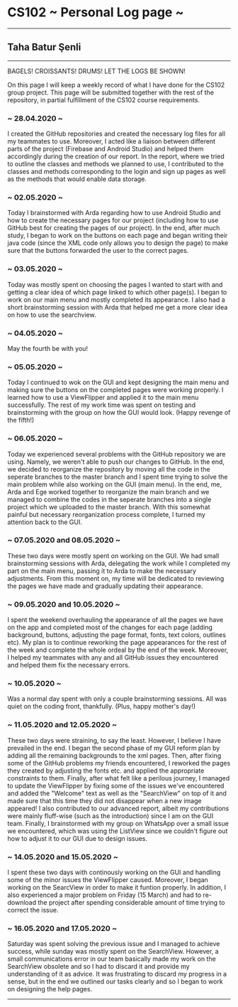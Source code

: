# CS102 ~ Personal Log page ~
****
## Taha Batur Şenli
****
BAGELS! CROISSANTS! DRUMS! LET THE LOGS BE SHOWN!

On this page I will keep a weekly record of what I have done for the CS102 group project. This page will be submitted together with the rest of the repository, in partial fulfillment of the CS102 course requirements.

### ~ 28.04.2020 ~
I created the GitHub repositories and created the necessary log files for all my teammates to use. Moreover, I acted like a liaison between different parts of the project (Firebase and Android Studio) and helped them accordingly during the creation of our report. In the report, where we tried to outline the classes and methods we planned to use, I contributed to the classes and methods corresponding to the login and sign up pages as well as the methods that would enable data storage.

### ~ 02.05.2020 ~
Today I brainstormed with Arda regarding how to use Android Studio and how to create the necessary pages for our project (including how to use GitHub best for creating the pages of our project). In the end, after much study, I began to work on the buttons on each page and began writing their java code (since the XML code only allows you to design the page) to make sure that the buttons forwarded the user to the correct pages. 

### ~ 03.05.2020 ~
Today was mostly spent on choosing the pages I wanted to start with and getting a clear idea of which page linked to which other page(s). I began to work on our main menu and mostly completed its appearance. I also had a short brainstorming session with Arda that helped me get a more clear idea on how to use the searchview.

### ~ 04.05.2020 ~
May the fourth be with you!

### ~ 05.05.2020 ~
Today I continued to wok on the GUI and kept designing the main menu and making sure the buttons on the completed pages were working properly. I learned how to use a ViewFlipper and applied it to the main menu successfully. The rest of my work time was spent on testing and brainstorming with the group on how the GUI would look. (Happy revenge of the fifth!)

### ~ 06.05.2020 ~
Today we experienced several problems with the GitHub repository we are using. Namely, we weren't able to push our changes to GitHub. In the end, we decided to reorganize the repository by moving all the code in the seperate branches to the master branch and I spent time trying to solve the main problem while also working on the GUI (main menu). In the end, me, Arda and Ege worked together to reorganize the main branch and we managed to combine the codes in the seperate branches into a single project which we uploaded to the master branch. With this somewhat painful but necessary reorganization process complete, I turned my attention back to the GUI.

### ~ 07.05.2020 and 08.05.2020 ~
These two days were mostly spent on working on the GUI. We had small brainstorming sessions with Arda, delegating the work while I completed my part on the main menu, passing it to Arda to make the necessary adjustments. From this moment on, my time will be dedicated to reviewing the pages we have made and gradually updating their appearance.

### ~ 09.05.2020 and 10.05.2020 ~
I spent the weekend overhauling the appearance of all the pages we have on the app and completed most of the changes for each page (adding background, buttons, adjusting the page format, fonts, text colors, outlines etc). My plan is to continue reworking the page appearances for the rest of the week and complete the whole ordeal by the end of the week. Moreover, I helped my teammates with any and all GitHub issues they encountered and helped them fix the necessary errors.

### ~ 10.05.2020 ~
Was a normal day spent with only a couple brainstorming sessions. All was quiet on the coding front, thankfully. (Plus, happy mother's day!)

### ~ 11.05.2020 and 12.05.2020 ~
These two days were straining, to say the least. However, I believe I have prevailed in the end. I began the second phase of my GUI reform plan by adding all the remaining backgrounds to the xml pages. Then, after fixing some of the GitHub problems my friends encountered, I reworked the pages they created by adjusting the fonts etc. and applied the appropriate constraints to them. Finally, after what felt like a perilous journey, I managed to update the ViewFlipper by fixing some of the issues we've encountered and added the "Welcome" text as well as the "SearchView" on top of it and made sure that this time they did not disappear when a new image appeared! I also contributed to our advanced report, albeit my contributions were mainly fluff-wise (such as the introduction) since I am on the GUI team. Finally, I brainstormed with my group on WhatsApp over a small issue we encountered, which was using the ListView since we couldn't figure out how to adjust it to our GUI due to design issues.

### ~ 14.05.2020 and 15.05.2020 ~
I spent these two days with continously working on the GUI and handling some of the minor issues the ViewFlipper caused. Moreover, I began working on the SearcView in order to make it funtion properly. In addition, I also experienced a major problem on Friday (15 March) and had to re-download the project after spending considerable amount of time trying to correct the issue.

### ~ 16.05.2020 and 17.05.2020 ~
Saturday was spent solving the previous issue and I managed to achieve success, while sunday was mostly spent on the SearchView. However, a small communications error in our team basically made my work on the SearchView obsolete and so I had to discard it and provide my understanding of it as advice. It was frustrating to discard my progress in a sense, but in the end we outlined our tasks clearly and so I began to work on designing the help pages. 

****
